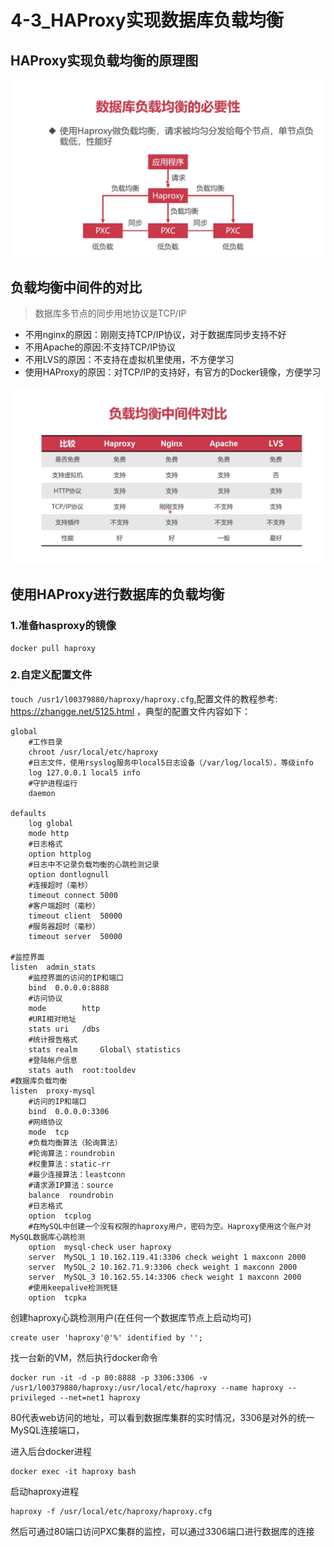 # 4-3_HAProxy实现数据库负载均衡

## HAProxy实现负载均衡的原理图

![HAProxy实现负载均衡的原理图](HAProxy实现负载均衡的原理图.jpg)

## 负载均衡中间件的对比

> 数据库多节点的同步用地协议是TCP/IP

+ 不用nginx的原因：刚刚支持TCP/IP协议，对于数据库同步支持不好
+ 不用Apache的原因:不支持TCP/IP协议
+ 不用LVS的原因：不支持在虚拟机里使用，不方便学习
+ 使用HAProxy的原因：对TCP/IP的支持好，有官方的Docker镜像，方便学习

![负载均衡中间件的对比](负载均衡中间件的对比.jpg)

## 使用HAProxy进行数据库的负载均衡

### 1.准备hasproxy的镜像

```shell
docker pull haproxy
```

### 2.自定义配置文件

`touch /usr1/l00379880/haproxy/haproxy.cfg`,配置文件的教程参考: https://zhangge.net/5125.html ，典型的配置文件内容如下：

```haproxy
global
    #工作目录
    chroot /usr/local/etc/haproxy
    #日志文件，使用rsyslog服务中local5日志设备（/var/log/local5），等级info
    log 127.0.0.1 local5 info
    #守护进程运行
    daemon

defaults
    log global
    mode http
    #日志格式
    option httplog
    #日志中不记录负载均衡的心跳检测记录
    option dontlognull
    #连接超时（毫秒）
    timeout connect 5000
    #客户端超时（毫秒）
    timeout client  50000
    #服务器超时（毫秒）
    timeout server  50000

#监控界面
listen  admin_stats
    #监控界面的访问的IP和端口
    bind  0.0.0.0:8888
    #访问协议
    mode        http
    #URI相对地址
    stats uri   /dbs
    #统计报告格式
    stats realm     Global\ statistics
    #登陆帐户信息
    stats auth  root:tooldev
#数据库负载均衡
listen  proxy-mysql
    #访问的IP和端口
    bind  0.0.0.0:3306  
    #网络协议
    mode  tcp
    #负载均衡算法（轮询算法）
    #轮询算法：roundrobin
    #权重算法：static-rr
    #最少连接算法：leastconn
    #请求源IP算法：source 
    balance  roundrobin
    #日志格式
    option  tcplog
    #在MySQL中创建一个没有权限的haproxy用户，密码为空。Haproxy使用这个账户对MySQL数据库心跳检测
    option  mysql-check user haproxy
    server  MySQL_1 10.162.119.41:3306 check weight 1 maxconn 2000  
    server  MySQL_2 10.162.71.9:3306 check weight 1 maxconn 2000  
    server  MySQL_3 10.162.55.14:3306 check weight 1 maxconn 2000 
    #使用keepalive检测死链
    option  tcpka  
```

创建haproxy心跳检测用户(在任何一个数据库节点上启动均可)

```shell
create user 'haproxy'@'%' identified by '';
```

找一台新的VM，然后执行docker命令

```shell
docker run -it -d -p 80:8888 -p 3306:3306 -v /usr1/l00379880/haproxy:/usr/local/etc/haproxy --name haproxy --privileged --net=net1 haproxy
```

80代表web访问的地址，可以看到数据库集群的实时情况，3306是对外的统一MySQL连接端口，

进入后台docker进程

```shell
docker exec -it haproxy bash
```

启动haproxy进程

```shell
haproxy -f /usr/local/etc/haproxy/haproxy.cfg
```

然后可通过80端口访问PXC集群的监控，可以通过3306端口进行数据库的连接
